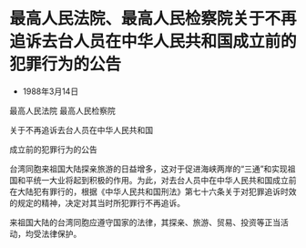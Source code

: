 # 最高人民法院、最高人民检察院关于不再追诉去台人员在中华人民共和国成立前的犯罪行为的公告

- 1988年3月14日

<!-- INFO END -->

最高人民法院 最高人民检察院

关于不再追诉去台人员在中华人民共和国

成立前的犯罪行为的公告

台湾同胞来祖国大陆探亲旅游的日益增多，这对于促进海峡两岸的“三通”和实现祖国和平统一大业将起到积极的作用。为此，对去台人员中在中华人民共和国成立前在大陆犯有罪行的，根据《中华人民共和国刑法》第七十六条关于对犯罪追诉时效的规定的精神，决定对其当时所犯罪行不再追诉。

来祖国大陆的台湾同胞应遵守国家的法律，其探亲、旅游、贸易、投资等正当活动，均受法律保护。
